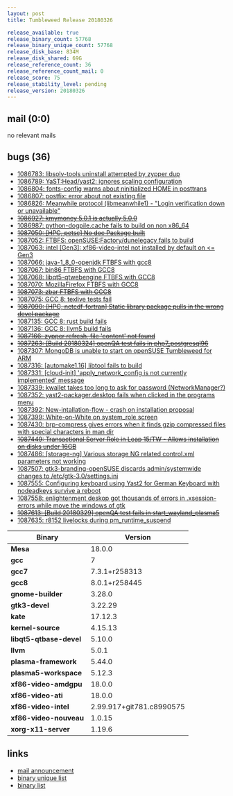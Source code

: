 ```yaml
---
layout: post
title: Tumbleweed Release 20180326

release_available: true
release_binary_count: 57768
release_binary_unique_count: 57768
release_disk_base: 834M
release_disk_shared: 69G
release_reference_count: 36
release_reference_count_mail: 0
release_score: 75
release_stability_level: pending
release_version: 20180326
---
```


## mail (0:0)

no relevant mails

## bugs (36)

<!--more-->

- [1086783: libsolv-tools uninstall attempted by zypper dup](https://bugzilla.opensuse.org/show_bug.cgi?id=1086783)
- [1086789: YaST:Head/yast2: ignores scaling configuration](https://bugzilla.opensuse.org/show_bug.cgi?id=1086789)
- [1086804: fonts-config warns about ninitialized HOME in posttrans](https://bugzilla.opensuse.org/show_bug.cgi?id=1086804)
- [1086807: postfix: error about not existing file](https://bugzilla.opensuse.org/show_bug.cgi?id=1086807)
- [1086826: Meanwhile protocol  (libmeanwhile1) - "Login verification down or unavailable"](https://bugzilla.opensuse.org/show_bug.cgi?id=1086826)
- ~~[1086927: kmymoney 5.0.1 is actually 5.0.0](https://bugzilla.opensuse.org/show_bug.cgi?id=1086927)~~
- [1086987: python-dogpile.cache fails to build on non x86_64](https://bugzilla.opensuse.org/show_bug.cgi?id=1086987)
- ~~[1087050: [HPC, petsc] No doc Package built](https://bugzilla.opensuse.org/show_bug.cgi?id=1087050)~~
- [1087052: FTBFS: openSUSE:Factory/dunelegacy fails to build](https://bugzilla.opensuse.org/show_bug.cgi?id=1087052)
- [1087063: intel [Gen3]: xf86-video-intel not installed by default on <= Gen3](https://bugzilla.opensuse.org/show_bug.cgi?id=1087063)
- [1087066: java-1_8_0-openjdk FTBFS with gcc8](https://bugzilla.opensuse.org/show_bug.cgi?id=1087066)
- [1087067: bin86 FTBFS with GCC8](https://bugzilla.opensuse.org/show_bug.cgi?id=1087067)
- [1087068: libqt5-qtwebengine FTBFS with GCC8](https://bugzilla.opensuse.org/show_bug.cgi?id=1087068)
- [1087070: MozillaFirefox FTBFS with GCC8](https://bugzilla.opensuse.org/show_bug.cgi?id=1087070)
- ~~[1087073: zbar FTBFS with GCC8](https://bugzilla.opensuse.org/show_bug.cgi?id=1087073)~~
- [1087075: GCC 8: texlive tests fail](https://bugzilla.opensuse.org/show_bug.cgi?id=1087075)
- ~~[1087090: [HPC, netcdf-fortran] Static library package pulls in the wrong devel package](https://bugzilla.opensuse.org/show_bug.cgi?id=1087090)~~
- [1087135: GCC 8: rust build fails](https://bugzilla.opensuse.org/show_bug.cgi?id=1087135)
- [1087136: GCC 8: llvm5 build fails](https://bugzilla.opensuse.org/show_bug.cgi?id=1087136)
- ~~[1087166: zypper refresh, file 'content' not found](https://bugzilla.opensuse.org/show_bug.cgi?id=1087166)~~
- ~~[1087263: [Build 20180324] openQA test fails in php7_postgresql96](https://bugzilla.opensuse.org/show_bug.cgi?id=1087263)~~
- [1087307: MongoDB is unable to start on openSUSE Tumbleweed for ARM](https://bugzilla.opensuse.org/show_bug.cgi?id=1087307)
- [1087316: [automake1.16] libtool fails to build](https://bugzilla.opensuse.org/show_bug.cgi?id=1087316)
- [1087331: [cloud-init] 'apply_network_config is not currently implemented' message](https://bugzilla.opensuse.org/show_bug.cgi?id=1087331)
- [1087339: kwallet takes too long to ask for password (NetworkManager?)](https://bugzilla.opensuse.org/show_bug.cgi?id=1087339)
- [1087352: yast2-packager.desktop fails when clicked in the programs menu](https://bugzilla.opensuse.org/show_bug.cgi?id=1087352)
- [1087392: New-intallation-flow - crash on installation proposal](https://bugzilla.opensuse.org/show_bug.cgi?id=1087392)
- [1087399: White-on-White on system_role screen](https://bugzilla.opensuse.org/show_bug.cgi?id=1087399)
- [1087430: brp-compress gives errors when it finds gzip compressed files with special characters in man dir](https://bugzilla.opensuse.org/show_bug.cgi?id=1087430)
- ~~[1087449: Transactional Server Role in Leap 15/TW - Allows installation on disks under 16GB](https://bugzilla.opensuse.org/show_bug.cgi?id=1087449)~~
- [1087486: [storage-ng] Various storage NG related control.xml parameters not working](https://bugzilla.opensuse.org/show_bug.cgi?id=1087486)
- [1087507: gtk3-branding-openSUSE discards admin/systemwide changes to /etc/gtk-3.0/settings.ini](https://bugzilla.opensuse.org/show_bug.cgi?id=1087507)
- [1087555: Configuring keyboard using Yast2 for German Keyboard with nodeadkeys survive a reboot](https://bugzilla.opensuse.org/show_bug.cgi?id=1087555)
- [1087558: enlightenment deskop got thousands of errors in .xsession-errors while move the windows of gtk](https://bugzilla.opensuse.org/show_bug.cgi?id=1087558)
- ~~[1087613: [Build 20180329] openQA test fails in start_wayland_plasma5](https://bugzilla.opensuse.org/show_bug.cgi?id=1087613)~~
- [1087635: r8152 livelocks during pm_runtime_suspend](https://bugzilla.opensuse.org/show_bug.cgi?id=1087635)

Binary | Version
--- | ---
**Mesa** | 18.0.0
**gcc** | 7
**gcc7** | 7.3.1+r258313
**gcc8** | 8.0.1+r258445
**gnome-builder** | 3.28.0
**gtk3-devel** | 3.22.29
**kate** | 17.12.3
**kernel-source** | 4.15.13
**libqt5-qtbase-devel** | 5.10.0
**llvm** | 5.0.1
**plasma-framework** | 5.44.0
**plasma5-workspace** | 5.12.3
**xf86-video-amdgpu** | 18.0.0
**xf86-video-ati** | 18.0.0
**xf86-video-intel** | 2.99.917+git781.c8990575
**xf86-video-nouveau** | 1.0.15
**xorg-x11-server** | 1.19.6

## links

- [mail announcement](https://lists.opensuse.org/opensuse-factory/2018-03/msg00675.html)
- [binary unique list](http://download.tumbleweed.boombatower.com/20180326/rpm.unique.list)
- [binary list](http://download.tumbleweed.boombatower.com/20180326/rpm.list)
